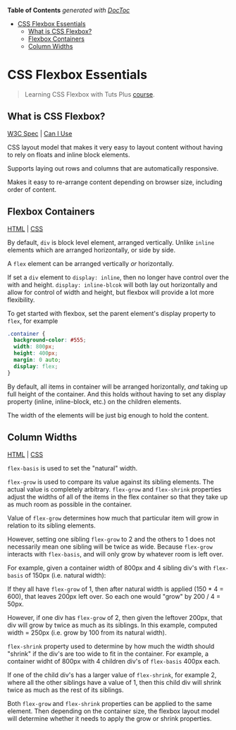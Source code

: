 <!-- START doctoc generated TOC please keep comment here to allow auto update -->
<!-- DON'T EDIT THIS SECTION, INSTEAD RE-RUN doctoc TO UPDATE -->
**Table of Contents**  *generated with [DocToc](http://doctoc.herokuapp.com/)*

- [CSS Flexbox Essentials](#css-flexbox-essentials)
  - [What is CSS Flexbox?](#what-is-css-flexbox)
  - [Flexbox Containers](#flexbox-containers)
  - [Column Widths](#column-widths)

<!-- END doctoc generated TOC please keep comment here to allow auto update -->

CSS Flexbox Essentials
==========

> Learning CSS Flexbox with Tuts Plus [course](http://webdesign.tutsplus.com/courses/css-flexbox-essentials).

## What is CSS Flexbox?

[W3C Spec](http://www.w3.org/TR/css-flexbox-1/) | [Can I Use](http://caniuse.com/#feat=flexbox)

CSS layout model that makes it very easy to layout content without having to rely on floats and inline block elements.

Supports laying out rows and columns that are automatically responsive.

Makes it easy to re-arrange content depending on browser size, including order of content.

## Flexbox Containers

[HTML](site01/index.html) | [CSS](site01/styles.css)

By default, `div` is block level element, arranged vertically.
Unlike `inline` elements which are arranged horizontally, or side by side.

A `flex` element can be arranged vertically _or_ horizontally.

If set a `div` element to `display: inline`, then no longer have control over the with and height.
`display: inline-blcok` will both lay out horizontally and allow for control of width and height,
but flexbox will provide a lot more flexibility.

To get started with flexbox, set the parent element's display property to `flex`, for example

```css
.container {
  background-color: #555;
  width: 800px;
  height: 400px;
  margin: 0 auto;
  display: flex;
}
```

By default, all items in container will be arranged horizontally, _and_ taking up full height of the container.
And this holds without having to set any display property (inline, inline-block, etc.) on the children elements.

The width of the elements will be just big enough to hold the content.

## Column Widths

[HTML](site02/index.html) | [CSS](site02/styles.css)

`flex-basis` is used to set the "natural" width.

`flex-grow` is used to compare its value against its sibling elements. The actual value is completely arbitrary.
`flex-grow` and `flex-shrink` properties adjust the widths of all of the items in the flex container
so that they take up as much room as possible in the container.

Value of `flex-grow` determines how much that particular item will grow in relation to its sibling elements.

However, setting one sibling `flex-grow` to 2 and the others to 1 does not necessarily mean one sibling will be twice as wide. Because `flex-grow` interacts with `flex-basis`, and will only grow by whatever room is left over.

For example, given a container width of 800px and 4 sibling div's with `flex-basis` of 150px (i.e. natural width):

If they all have `flex-grow` of 1, then after natural width is applied (150 * 4 = 600), that leaves 200px left over.
So each one would "grow" by 200 / 4 = 50px.

However, if one div has `flex-grow` of 2, then given the leftover 200px, that div will grow by twice as much as its siblings.
In this example, computed width = 250px (i.e. grow by 100 from its natural width).

`flex-shrink` property used to determine by how much the width should "shrink" if the div's are too wide to fit in the container.
For example, a container widht of 800px with 4 children div's of `flex-basis` 400px each.

If one of the child div's has a larger value of `flex-shrink`, for example 2, where all the other siblings have a value of 1,
then this child div will shrink twice as much as the rest of its siblings.

Both `flex-grow` and `flex-shrink` properties can be applied to the same element. Then depending on the container size,
the flexbox layout model will determine whether it needs to apply the grow or shrink properties.
